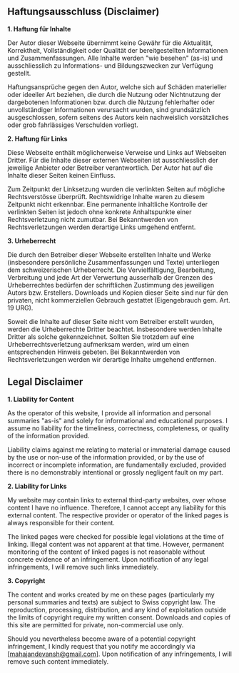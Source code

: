 ## Haftungsausschluss (Disclaimer)

**1. Haftung für Inhalte**

Der Autor dieser Webseite übernimmt keine Gewähr für die Aktualität, Korrektheit, Vollständigkeit oder Qualität der bereitgestellten Informationen und Zusammenfassungen. Alle Inhalte werden "wie besehen" (as-is) und ausschliesslich zu Informations- und Bildungszwecken zur Verfügung gestellt.

Haftungsansprüche gegen den Autor, welche sich auf Schäden materieller oder ideeller Art beziehen, die durch die Nutzung oder Nichtnutzung der dargebotenen Informationen bzw. durch die Nutzung fehlerhafter oder unvollständiger Informationen verursacht wurden, sind grundsätzlich ausgeschlossen, sofern seitens des Autors kein nachweislich vorsätzliches oder grob fahrlässiges Verschulden vorliegt.

**2. Haftung für Links**

Diese Webseite enthält möglicherweise Verweise und Links auf Webseiten Dritter. Für die Inhalte dieser externen Webseiten ist ausschliesslich der jeweilige Anbieter oder Betreiber verantwortlich. Der Autor hat auf die Inhalte dieser Seiten keinen Einfluss.

Zum Zeitpunkt der Linksetzung wurden die verlinkten Seiten auf mögliche Rechtsverstösse überprüft. Rechtswidrige Inhalte waren zu diesem Zeitpunkt nicht erkennbar. Eine permanente inhaltliche Kontrolle der verlinkten Seiten ist jedoch ohne konkrete Anhaltspunkte einer Rechtsverletzung nicht zumutbar. Bei Bekanntwerden von Rechtsverletzungen werden derartige Links umgehend entfernt.

**3. Urheberrecht**

Die durch den Betreiber dieser Webseite erstellten Inhalte und Werke (insbesondere persönliche Zusammenfassungen und Texte) unterliegen dem schweizerischen Urheberrecht. Die Vervielfältigung, Bearbeitung, Verbreitung und jede Art der Verwertung ausserhalb der Grenzen des Urheberrechtes bedürfen der schriftlichen Zustimmung des jeweiligen Autors bzw. Erstellers. Downloads und Kopien dieser Seite sind nur für den privaten, nicht kommerziellen Gebrauch gestattet (Eigengebrauch gem. Art. 19 URG).

Soweit die Inhalte auf dieser Seite nicht vom Betreiber erstellt wurden, werden die Urheberrechte Dritter beachtet. Insbesondere werden Inhalte Dritter als solche gekennzeichnet. Sollten Sie trotzdem auf eine Urheberrechtsverletzung aufmerksam werden, wird um einen entsprechenden Hinweis gebeten. Bei Bekanntwerden von Rechtsverletzungen werden wir derartige Inhalte umgehend entfernen.


## Legal Disclaimer

**1. Liability for Content**

As the operator of this website, I provide all information and personal summaries "as-is" and solely for informational and educational purposes. I assume no liability for the timeliness, correctness, completeness, or quality of the information provided.

Liability claims against me relating to material or immaterial damage caused by the use or non-use of the information provided, or by the use of incorrect or incomplete information, are fundamentally excluded, provided there is no demonstrably intentional or grossly negligent fault on my part.

**2. Liability for Links**

My website may contain links to external third-party websites, over whose content I have no influence. Therefore, I cannot accept any liability for this external content. The respective provider or operator of the linked pages is always responsible for their content.

The linked pages were checked for possible legal violations at the time of linking. Illegal content was not apparent at that time. However, permanent monitoring of the content of linked pages is not reasonable without concrete evidence of an infringement. Upon notification of any legal infringements, I will remove such links immediately.

**3. Copyright**

The content and works created by me on these pages (particularly my personal summaries and texts) are subject to Swiss copyright law. The reproduction, processing, distribution, and any kind of exploitation outside the limits of copyright require my written consent. Downloads and copies of this site are permitted for private, non-commercial use only.

Should you nevertheless become aware of a potential copyright infringement, I kindly request that you notify me accordingly via [mahajandevansh@gmail.com]. Upon notification of any infringements, I will remove such content immediately.